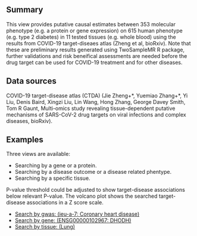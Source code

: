 ## Summary

This view provides putative causal estimates between 353 molecular phenotype (e.g. a protein or gene expression) on 615 human phenotype (e.g. type 2 diabetes) in 11 tested tissues (e.g. whole blood) using the results from COVID-19 target-diseaes atlas (Zheng et al, bioRxiv). Note that these are preliminary results generated using TwoSampleMR R package, further validations and risk beneifical assessments are needed before the drug target can be used for COVID-19 treatment and for other diseases.

## Data sources

COVID-19 target-disease atlas (CTDA) (Jie Zheng+\*, Yuemiao Zhang+\*, Yi Liu, Denis Baird, Xingzi Liu, Lin Wang, Hong Zhang, George Davey Smith, Tom R Gaunt, Multi-omics study revealing tissue-dependent putative mechanisms of SARS-CoV-2 drug targets on viral infections and complex diseases, bioRxiv).

## Examples

Three views are available:

- Searching by a gene or a protein.
- Searching by a disease outcome or a disease related phentype.
- Searching by a specific tissue.

P-value threshold could be adjusted to show target-disease associations below relevant P-value.
The volcano plot shows the searched target-disease associations in a Z score scale.


- [Search by gwas: (ieu-a-7: Coronary heart disease)](/covid-19/ctda/?gwas=7)
- [Search by gene: (ENSG00000102967: DHODH)](/covid-19/ctda/?gene=ENSG00000102967)
- [Search by tissue: (Lung)](/covid-19/ctda/?tissue=Lung)
